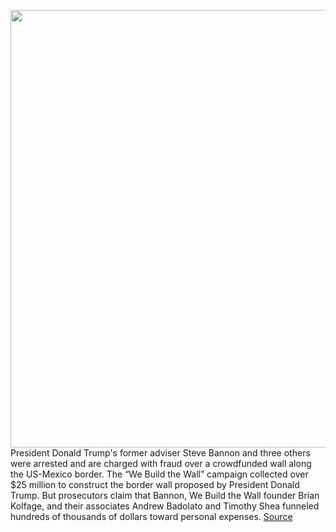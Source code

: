 <img src='https://cdn.vox-cdn.com/thumbor/rOYlVIUViHTD_RPovhoxacx-o2k=/0x0:6073x4048/1200x800/filters:focal(1997x1456:2967x2426)/cdn.vox-cdn.com/uploads/chorus_image/image/67232847/1186390817.jpg.0.jpg' width='700px' /><br/>
President Donald Trump's former adviser Steve Bannon and three others were arrested and are charged with fraud over a crowdfunded wall along the US-Mexico border. The “We Build the Wall” campaign collected over $25 million to construct the border wall proposed by President Donald Trump. But prosecutors claim that Bannon, We Build the Wall founder Brian Kolfage, and their associates Andrew Badolato and Timothy Shea funneled hundreds of thousands of dollars toward personal expenses.
<a href='https://www.theverge.com/2020/8/20/21377205/steve-bannon-brian-kolfage-crowdfunded-border-wall-fraud-money-laundering-charges'> Source <a/>